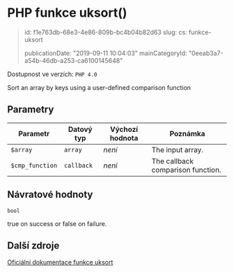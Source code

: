 PHP funkce uksort()
===================

> id: f1e763db-68e3-4e86-809b-bc4b04b82d63
> slug:
> 	cs: funkce-uksort
>
> publicationDate: "2019-09-11 10:04:03"
> mainCategoryId: "0eeab3a7-a54b-46db-a253-ca6100145648"

Dostupnost ve verzích: `PHP 4.0`

Sort an array by keys using a user-defined comparison function


Parametry
--------------

| Parametr | Datový typ | Výchozí hodnota | Poznámka |
|-----|-----|-----|-----|
| `$array` | `array` | *není* | The input array. |
| `$cmp_function` | `callback` | *není* | The callback comparison function. |


Návratové hodnoty
----------------

`bool`

true on success or false on failure.

Další zdroje
------------

[Oficiální dokumentace funkce uksort](https://www.php.net/manual/en/function.uksort.php)
